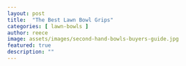 ```yaml
---
layout: post
title:  "The Best Lawn Bowl Grips"
categories: [ lawn-bowls ]
author: reece
image: assets/images/second-hand-bowls-buyers-guide.jpg
featured: true
description: ""
---
```

